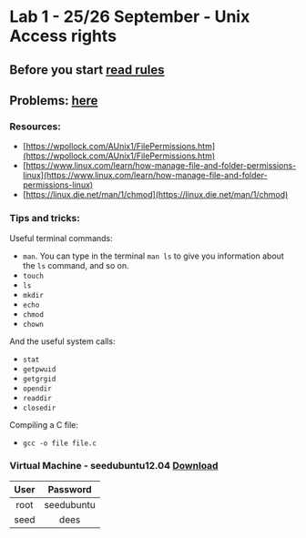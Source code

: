 # Lab 1 - 25/26 September - Unix Access rights


## Before you start [read rules](./README.md)


## Problems: [here](http://staff.cs.upt.ro/~marius/curs/sec/2012/lab1.html)


### Resources:

- [https://wpollock.com/AUnix1/FilePermissions.htm](https://wpollock.com/AUnix1/FilePermissions.htm)
- [https://www.linux.com/learn/how-manage-file-and-folder-permissions-linux](https://www.linux.com/learn/how-manage-file-and-folder-permissions-linux)
- [https://linux.die.net/man/1/chmod](https://linux.die.net/man/1/chmod)


### Tips and tricks:

Useful terminal commands:
- `man`. You can type in the terminal `man ls` to give you information about the `ls` command, and so on.
- `touch`
- `ls`
- `mkdir`
- `echo`
- `chmod`
- `chown`

And the useful system calls:
- `stat`
- `getpwuid`
- `getgrgid`
- `opendir`
- `readdir`
- `closedir`

Compiling a C file:
- `gcc -o file file.c`

### Virtual Machine - seedubuntu12.04 [Download](http://www.cis.syr.edu/~wedu/seed/lab_env.html)

| User |  Password  |
|:----:|:----------:|
| root | seedubuntu |
| seed |    dees    |
